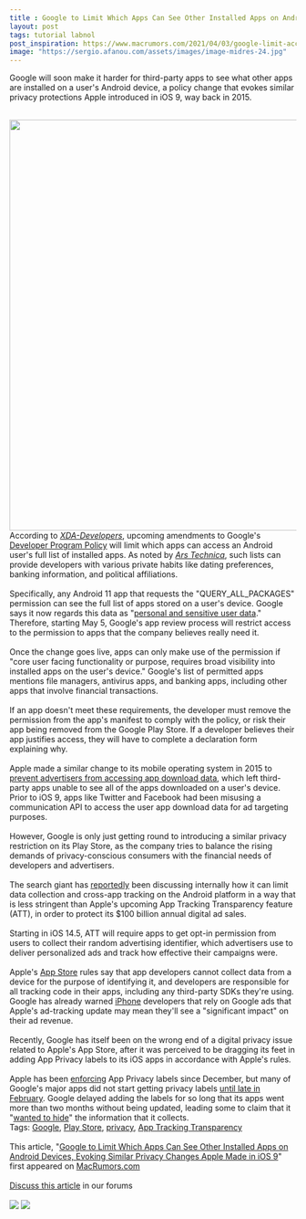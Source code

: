 ```yaml
---
title : Google to Limit Which Apps Can See Other Installed Apps on Android Devices, Evoking Similar Privacy Changes Apple Made in iOS 9
layout: post
tags: tutorial labnol
post_inspiration: https://www.macrumors.com/2021/04/03/google-limit-access-installed-android-apps-ios-9/
image: "https://sergio.afanou.com/assets/images/image-midres-24.jpg"
---
```


Google will soon make it harder for third-party apps to see what other apps are installed on a user's Android device, a policy change that evokes similar privacy protections Apple introduced in iOS 9, way back in 2015.
<br/>

<br/>
<img src="https://images.macrumors.com/article-new/2021/03/play-store-google.jpeg" alt="" width="1280" height="720" class="aligncenter size-full wp-image-789157" />
<br/>
According to <em><a href="https://www.xda-developers.com/google-is-restricting-which-apps-can-see-the-other-installed-apps-on-your-device/">XDA-Developers</a></em>, upcoming amendments to Google's <a href="https://support.google.com/googleplay/android-developer/answer/10446026?hl=en">Developer Program Policy</a> will limit which apps can access an Android user's full list of installed apps. As noted by <em><a href="https://arstechnica.com/gadgets/2021/04/new-play-store-rules-block-most-apps-from-scanning-your-entire-app-list/">Ars Technica</a></em>, such lists can provide developers with various private habits like dating preferences, banking information, and political affiliations. 
<br/>

<br/>
Specifically, any Android 11 app that requests the "QUERY_ALL_PACKAGES" permission can see the full list of apps stored on a user's device. Google says it now regards this data as "<a href="https://support.google.com/googleplay/android-developer/answer/10144311?visit_id=637529906115169103-1524561010&rd=1">personal and sensitive user data</a>." Therefore, starting May 5, Google's app review process will restrict access to the permission to apps that the company believes really need it.
<br/>

<br/>
Once the change goes live, apps can only make use of the permission if "core user facing functionality or purpose, requires broad visibility into installed apps on the user's device." Google's list of permitted apps mentions file managers, antivirus apps, and banking apps, including other apps that involve financial transactions.
<br/>

<br/>
If an app doesn't meet these requirements, the developer must remove the permission from the app's manifest to comply with the policy, or risk their app being removed from the Google Play Store. If a developer believes their app justifies access, they will have to complete a declaration form explaining why.
<br/>

<br/>
Apple made a similar change to its mobile operating system in 2015 to <a href="https://www.macrumors.com/2015/06/24/ios-9-policy-change-advertising-privacy/">prevent advertisers from accessing app download data</a>, which left third-party apps unable to see all of the apps downloaded on a user's device. Prior to iOS 9, apps like Twitter and Facebook had been misusing a communication API to access the user app download data for ad targeting purposes.
<br/>

<br/>
However, Google is only just getting round to introducing a similar privacy restriction on its Play Store, as the company tries to balance the rising demands of privacy-conscious consumers with the financial needs of developers and advertisers. 
<br/>

<br/>
The search giant has <a href="https://www.bloomberg.com/news/articles/2021-02-04/google-explores-alternative-to-apple-s-new-anti-tracking-feature">reportedly</a> been discussing internally how it can limit data collection and cross-app tracking on the Android platform in a way that is less stringent than Apple's upcoming App Tracking Transparency feature (ATT), in order to protect its &#36;100 billion annual digital ad sales.
<br/>

<br/>
Starting in iOS 14.5, ATT will require apps to get opt-in permission from users to collect their random advertising identifier, which advertisers use to deliver personalized ads and track how effective their campaigns were. 
<br/>

<br/>
Apple's <a href="https://www.macrumors.com/guide/app-store/">App Store</a> rules say that app developers cannot collect data from a device for the purpose of identifying it, and developers are responsible for all tracking code in their apps, including any third-party SDKs they're using. Google has already warned <a href="https://www.macrumors.com/guide/iphone/">iPhone</a> developers that rely on Google ads that Apple's ad-tracking update may mean they'll see a "significant impact" on their ad revenue.
<br/>

<br/>
Recently, Google has itself been on the wrong end of a digital privacy issue related to Apple's &zwnj;App Store&zwnj;, after it was perceived to be dragging its feet in adding App Privacy labels to its iOS apps in accordance with Apple's rules. 
<br/>

<br/>
Apple has been <a href="https://www.macrumors.com/2020/12/14/app-store-privacy-labels-ios-14-3/">enforcing</a> App Privacy labels since December, but many of Google's major apps did not start getting privacy labels <a href="https://www.macrumors.com/2021/02/22/google-gmail-app-privacy-labels/">until late in February</a>. Google delayed adding the labels for so long that its apps went more than two months without being updated, leading some to claim that it "<a href="https://www.macrumors.com/2021/03/15/duckduckgo-google-search-spying-on-users/">wanted to hide</a>" the information that it collects. <div class="linkback">Tags: <a href="https://www.macrumors.com/guide/google/">Google</a>, <a href="https://www.macrumors.com/guide/play-store/">Play Store</a>, <a href="https://www.macrumors.com/guide/privacy/">privacy</a>, <a href="https://www.macrumors.com/guide/app-tracking-transparency/">App Tracking Transparency</a></div><br/>This article, &quot;<a href="https://www.macrumors.com/2021/04/03/google-limit-access-installed-android-apps-ios-9/">Google to Limit Which Apps Can See Other Installed Apps on Android Devices, Evoking Similar Privacy Changes Apple Made in iOS 9</a>&quot; first appeared on <a href="https://www.macrumors.com">MacRumors.com</a><br/><br/><a href="https://forums.macrumors.com/threads/google-to-limit-which-apps-can-see-other-installed-apps-on-android-devices-evoking-similar-privacy-changes-apple-made-in-ios-9.2290492/">Discuss this article</a> in our forums<br/><br/><div class="feedflare">
<a href="http://feeds.macrumors.com/~ff/MacRumors-All?a=yG9-WC0ypDU:yt2zNeCpoac:6W8y8wAjSf4"><img src="http://feeds.feedburner.com/~ff/MacRumors-All?d=6W8y8wAjSf4" border="0"></img></a> <a href="http://feeds.macrumors.com/~ff/MacRumors-All?a=yG9-WC0ypDU:yt2zNeCpoac:qj6IDK7rITs"><img src="http://feeds.feedburner.com/~ff/MacRumors-All?d=qj6IDK7rITs" border="0"></img></a>
</div><img src="http://feeds.feedburner.com/~r/MacRumors-All/~4/yG9-WC0ypDU" height="1" width="1" alt=""/>